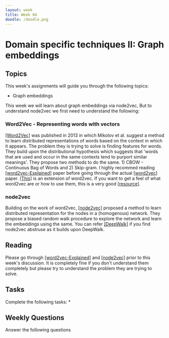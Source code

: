```yaml
---
layout: week
title: Week 04
doodle: /doodle.png
---
```


# Domain specific techniques II: Graph embeddings

## Topics

This week's assignments will guide you through the following topics:
* Graph embeddings

This week we will learn about graph embeddings via node2vec, But to understand node2vec we first need to understand the following:

### Word2Vec - Representing words with vectors
 [[Word2Vec]](https://arxiv.org/pdf/1301.3781.pdf) was published in 2013 in which Mikolov et al. suggest a method to learn distributed representations of words based on the context in which it appears. The problem they is trying to solve is finding features for words. They build upon the distributional hypothesis which suggests that 'words that are used and occur in the same contexts tend to purport similar meanings'. They propose two methods to do the same. 1) CBOW - Continuous Bag of Words and 2) Skip-gram. I highly recommed reading [[word2vec-Explained]](https://arxiv.org/pdf/1402.3722.pdf) paper before going through the actual [[word2vec]](https://arxiv.org/pdf/1301.3781.pdf) paper. [[This]](https://arxiv.org/pdf/1310.4546.pdf) is an extension of word2vec.
If you want to get a feel of what word2vec are or how to use them, this is a very good  [[resource]](https://gist.github.com/aparrish/2f562e3737544cf29aaf1af30362f469).

### node2vec
Building on the work of word2vec,  [[node2vec]](https://arxiv.org/pdf/1607.00653.pdf) proposed a method to learn distributed representation for the nodes in a (homogenous) network. They propose a biased random walk procedure to explore the network and learn the embeddings using the same. You can refer  [[DeepWalk]](https://arxiv.org/pdf/1403.6652.pdf) if you find node2vec abstruse as it builds upon DeepWalk.


## Reading
Please go through  [[word2vec-Explained]](https://arxiv.org/pdf/1402.3722.pdf) and  [[node2vec]](https://arxiv.org/pdf/1607.00653.pdf) prior to this week's discussion. It is completely fine if you don't understand them completely but please try to understand the problem they are trying to solve.


## Tasks

Complete the following tasks:
*

## Weekly Questions

Answer the following questions

